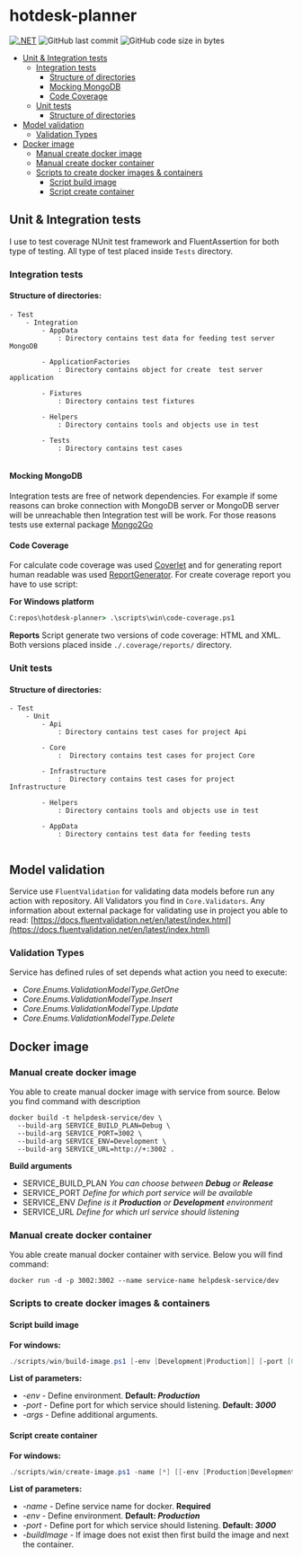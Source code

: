 # hotdesk-planner
[![.NET](https://github.com/salamonrafal/hotdesk-planner/actions/workflows/dotnet.yml/badge.svg)](https://github.com/salamonrafal/hotdesk-planner/actions/workflows/dotnet.yml) ![GitHub last commit](https://img.shields.io/github/last-commit/salamonrafal/hotdesk-planner?label=Last%20commit) ![GitHub code size in bytes](https://img.shields.io/github/languages/code-size/salamonrafal/hotdesk-planner)

* [Unit & Integration tests](#Unit--Integration-tests)
    * [Integration tests](#Integration-tests)
        * [Structure of directories](#Structure-of-directories)
        * [Mocking MongoDB](#Mocking-MongoDB)
        * [Code Coverage](#Code-Coverage)
    * [Unit tests](#Unit-tests)
        * [Structure of directories](#Structure-of-directories)
* [Model validation](#Model-validation)
  * [Validation Types](#Validation-Types)
* [Docker image](#Docker-image)
  * [Manual create docker image](#Manual-create-docker-image)
  * [Manual create docker container](#Manual-create-docker-container)
  * [Scripts to create docker images & containers](#Scripts-to-create-docker-images--containers)
    * [Script build image](#Script-build-image)
    * [Script create container](#Script-create-container)

## Unit & Integration tests

I use to test coverage NUnit test framework and FluentAssertion for both type of testing. All type of test placed inside `Tests` directory. 

### Integration tests

#### Structure of directories:

```textmate
- Test
    - Integration
        - AppData 
            : Directory contains test data for feeding test server MongoDB
            
        - ApplicationFactories 
            : Directory contains object for create  test server application
            
        - Fixtures
            : Directory contains test fixtures 
            
        - Helpers
            : Directory contains tools and objects use in test
            
        - Tests
            : Directory contains test cases
            
```

#### Mocking MongoDB 

Integration tests are free  of network dependencies. 
For example if some reasons can broke connection with MongoDB server or MongoDB server will be unreachable then Integration test will be work.
For those reasons tests use external package [Mongo2Go](https://github.com/Mongo2Go/Mongo2Go) 

#### Code Coverage

For calculate code coverage was used [Coverlet](https://github.com/coverlet-coverage/coverlet#coverlet) and for generating report human readable was used [ReportGenerator](https://github.com/danielpalme/ReportGenerator#reportgenerator).
For create coverage report you have to use script:

**For Windows platform**
```cmd
C:repos\hotdesk-planner> .\scripts\win\code-coverage.ps1
```

**Reports**
Script generate two versions of code coverage: HTML and XML. Both versions placed inside `./.coverage/reports/` directory.

### Unit tests

#### Structure of directories:

```textmate
- Test
	- Unit	
        - Api
            : Directory contains test cases for project Api
            
        - Core
            :  Directory contains test cases for project Core
            
        - Infrastructure
            :  Directory contains test cases for project Infrastructure
            
        - Helpers
            : Directory contains tools and objects use in test
            
        - AppData
            : Directory contains test data for feeding tests
            
```

## Model validation

Service use `FluentValidation` for validating data models before run any action with repository.
All Validators you find in `Core.Validators`. Any information about external package for validating use in project you able to read: [https://docs.fluentvalidation.net/en/latest/index.html](https://docs.fluentvalidation.net/en/latest/index.html)

### Validation Types

Service has defined rules of set depends what action you need  to execute:

* _Core.Enums.ValidationModelType.GetOne_
* _Core.Enums.ValidationModelType.Insert_
* _Core.Enums.ValidationModelType.Update_
* _Core.Enums.ValidationModelType.Delete_

## Docker image

### Manual create docker image
You able to create manual docker image with service from source. Below you find command with description

```shell
docker build -t helpdesk-service/dev \
  --build-arg SERVICE_BUILD_PLAN=Debug \
  --build-arg SERVICE_PORT=3002 \
  --build-arg SERVICE_ENV=Development \
  --build-arg SERVICE_URL=http://+:3002 .
```

__Build arguments__
* SERVICE_BUILD_PLAN _You can choose between ___Debug___ or ___Release____
* SERVICE_PORT _Define for which port service will be available_
* SERVICE_ENV _Define is it ___Production___ or ___Development___ environment_
* SERVICE_URL _Define for which url service should listening_

### Manual create docker container
You able create manual docker container with service. Below you will find command:

```shell
docker run -d -p 3002:3002 --name service-name helpdesk-service/dev
```
### Scripts to create docker images & containers
#### Script build image

**For windows:**
```powershell
./scripts/win/build-image.ps1 [-env [Development|Production]] [-port [0-9+]] [-args [*]]
```

**List of parameters:**
* _-env_ - Define environment. **Default: _Production_**
* _-port_ - Define port for which service should listening. **Default: _3000_**
* _-args_  - Define additional arguments.

#### Script create container

**For windows:**
```powershell
./scripts/win/create-image.ps1 -name [*] [[-env [Production|Development]] [-port [0-9+]] [-build-image]]
```

**List of parameters:**
* _-name_ - Define service name for docker. **Required**
* _-env_ - Define environment. **Default: _Production_**
* _-port_ - Define port for which service should listening. **Default: _3000_**
* _-buildImage_ - If image does not exist then first build the image and next the container.